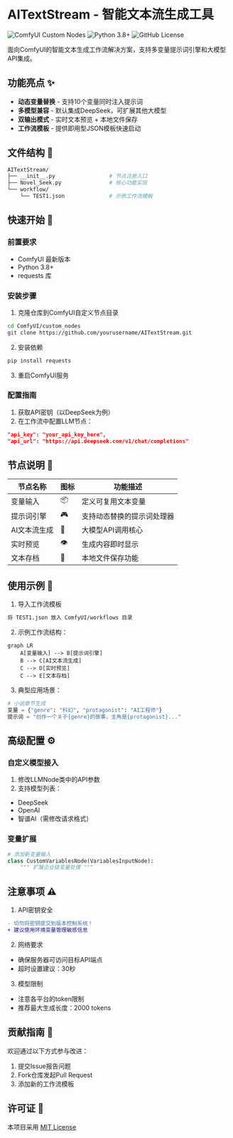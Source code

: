 # AITextStream - 智能文本流生成工具

![ComfyUI Custom Nodes](https://img.shields.io/badge/ComfyUI-Custom%20Nodes-blue)
![Python 3.8+](https://img.shields.io/badge/Python-3.8%2B-green)
![GitHub License](https://img.shields.io/github/license/yourusername/AITextStream)

面向ComfyUI的智能文本生成工作流解决方案，支持多变量提示词引擎和大模型API集成。

## 功能亮点 ✨

- **动态变量替换** - 支持10个变量同时注入提示词
- **多模型兼容** - 默认集成DeepSeek，可扩展其他大模型
- **双输出模式** - 实时文本预览 + 本地文件保存
- **工作流模板** - 提供即用型JSON模板快速启动

## 文件结构 📁

```bash
AITextStream/
├── __init__.py                 # 节点注册入口
├── Novel_Seek.py               # 核心功能实现
└── workflow/
    └── TEST1.json              # 示例工作流模板
```

## 快速开始 🚀

### 前置要求
- ComfyUI 最新版本
- Python 3.8+
- requests 库

### 安装步骤
1. 克隆仓库到ComfyUI自定义节点目录
```bash
cd ComfyUI/custom_nodes
git clone https://github.com/yourusername/AITextStream.git
```

2. 安装依赖
```bash
pip install requests
```

3. 重启ComfyUI服务

### 配置指南
1. 获取API密钥（以DeepSeek为例）
2. 在工作流中配置LLM节点：
```json
"api_key": "your_api_key_here",
"api_url": "https://api.deepseek.com/v1/chat/completions"
```

## 节点说明 🧩

| 节点名称          | 图标 | 功能描述                     |
|-------------------|------|----------------------------|
| 变量输入          | 📦   | 定义可复用文本变量           |
| 提示词引擎        | 🎮   | 支持动态替换的提示词处理器    |
| AI文本流生成      | 🤖   | 大模型API调用核心            |
| 实时预览          | 👁️  | 生成内容即时显示             |
| 文本存档          | 💾   | 本地文件保存功能             |

## 使用示例 🧪

1. 导入工作流模板
```bash
将 TEST1.json 放入 ComfyUI/workflows 目录
```

2. 示例工作流结构：
```mermaid
graph LR
    A[变量输入] --> B[提示词引擎]
    B --> C[AI文本流生成]
    C --> D[实时预览]
    C --> E[文本存档]
```

3. 典型应用场景：
```python
# 小说章节生成
变量 = {"genre": "科幻", "protagonist": "AI工程师"}
提示词 = "创作一个关于{genre}的故事，主角是{protagonist}..."
```

## 高级配置 ⚙️

### 自定义模型接入
1. 修改LLMNode类中的API参数
2. 支持模型列表：
- DeepSeek
- OpenAI
- 智谱AI（需修改请求格式）

### 变量扩展
```python
# 添加新变量输入
class CustomVariablesNode(VariablesInputNode):
    """ 扩展企业级变量处理 """
```

## 注意事项 ⚠️

1. API密钥安全
```diff
- 切勿将密钥提交到版本控制系统！
+ 建议使用环境变量管理敏感信息
```

2. 网络要求
- 确保服务器可访问目标API端点
- 超时设置建议：30秒

3. 模型限制
- 注意各平台的token限制
- 推荐最大生成长度：2000 tokens

## 贡献指南 👥

欢迎通过以下方式参与改进：
1. 提交Issue报告问题
2. Fork仓库发起Pull Request
3. 添加新的工作流模板

## 许可证 📜

本项目采用 [MIT License](LICENSE)
